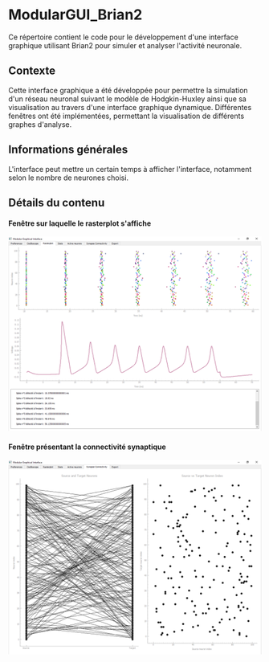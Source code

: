 # ModularGUI_Brian2

Ce répertoire contient le code pour le développement d'une interface graphique utilisant Brian2 pour simuler et analyser l'activité neuronale.

## Contexte

Cette interface graphique a été développée pour permettre la simulation d'un réseau neuronal suivant le modèle de Hodgkin-Huxley ainsi que sa visualisation au travers d'une interface graphique dynamique. Différentes fenêtres ont été implémentées, permettant la visualisation de différents graphes d'analyse. 

## Informations générales

L'interface peut mettre un certain temps à afficher l'interface, notamment selon le nombre de neurones choisi.

## Détails du contenu

#### Fenêtre sur laquelle le rasterplot s'affiche
![Fenêtre sur laquelle le rasterplot s'affiche](./img/rasterplot.png)

#### Fenêtre présentant la connectivité synaptique
![Fenêtre présentant la connectivité synaptique](./img/synapse_connectivity.png)